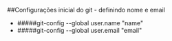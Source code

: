 ##Configurações inicial do git - definindo nome e email
 - #####git-config --global user.name "name"
 - #####git-config --global user.email "email"
